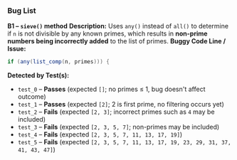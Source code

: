### Bug List

**B1 – `sieve()` method**
**Description:** Uses `any()` instead of `all()` to determine if `n` is not divisible by any known primes, which results in **non-prime numbers being incorrectly added** to the list of primes.
**Buggy Code Line / Issue:**

```java
if (any(list_comp(n, primes))) {
```

**Detected by Test(s):**

* `test_0` – **Passes** (expected `[]`; no primes ≤ 1, bug doesn't affect outcome)
* `test_1` – **Passes** (expected `[2]`; 2 is first prime, no filtering occurs yet)
* `test_2` – **Fails** (expected `[2, 3]`; incorrect primes such as `4` may be included)
* `test_3` – **Fails** (expected `[2, 3, 5, 7]`; non-primes may be included)
* `test_4` – **Fails** (expected `[2, 3, 5, 7, 11, 13, 17, 19]`)
* `test_5` – **Fails** (expected `[2, 3, 5, 7, 11, 13, 17, 19, 23, 29, 31, 37, 41, 43, 47]`)
